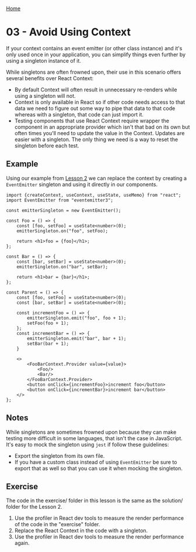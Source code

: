 [Home](../README.md)

# 03 - Avoid Using Context

If your context contains an event emitter (or other class instance) and it's only 
used once in your application, you can simplify things even further by using a
singleton instance of it.

While singletons are often frowned upon, their use in this scenario offers several
benefits over React Context:

- By default Context will often result in unnecessary re-renders while using a
  singleton will not.
- Context is only available in React so if other code needs access to that data
  we need to figure out some way to pipe that data to that code whereas with a
  singleton, that code can just import it.
- Testing components that use React Context require wrapper the component in an
  appropriate provider which isn't that bad on its own but often times you'll need
  to update the value in the Context.  Updates are easier with a singleton.  The
  only thing we need is a way to reset the singleton before each test.

## Example

Using our example from [Lesson 2](../lesson-02/README.md) we can replace the context
by creating a `EventEmitter` singleton and using it directly in our components.

```tsx
import {createContext, useContext, useState, useMemo} from "react";
import EventEmitter from "eventemitter3";

const emitterSingleton = new EventEmitter();

const Foo = () => {
    const [foo, setFoo] = useState<number>(0);
    emitterSingleton.on("foo", setFoo);

    return <h1>foo = {foo}</h1>;
};

const Bar = () => {
    const [bar, setBar] = useState<number>(0);
    emitterSingleton.on("bar", setBar);

    return <h1>bar = {bar}</h1>;
};

const Parent = () => {
    const [foo, setFoo] = useState<number>(0);
    const [bar, setBar] = useState<number>(0);

    const incrementFoo = () => {
        emitterSingleton.emit("foo", foo + 1);
        setFoo(foo + 1);
    };
    const incrementBar = () => {
        emitterSingleton.emit("bar", bar + 1);
        setBar(bar + 1);
    }

    <>
        <FooBarContext.Provider value={value}>
            <Foo/>
            <Bar/>
        </FooBarContext.Provider>
        <button onClick={incrementFoo}>increment foo</button>
        <button onClick={incrementBar}>increment bar</button>
    </>
};
```

## Notes

While singletons are sometimes frowned upon because they can make testing more
difficult in some languages, that isn't the case in JavaScript. It's easy to mock
the singleton using `jest` if follow these guidelines:

- Export the singleton from its own file.
- If you have a custom class instead of using `EventEmitter` be sure to export
  that as well so that you can use it when mocking the singleton.

## Exercise

The code in the exercise/ folder in this lesson is the same as the solution/ folder
for the Lesson 2.

1. Use the profiler in React dev tools to measure the render performance of the
code in the "exercise" folder.
2. Replace the React Context in the code with a singleton.
3. Use the profiler in React dev tools to measure the render performance again.
